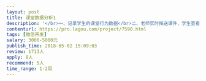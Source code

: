 ```yaml
---                
layout: post       
title: 课堂数据分析1           
description: '</br>一、记录学生的课堂行为数据</br>二、老师实时推送课件，学生查看，数据统计</br>三、可参考产品：</br>蓝墨云班课</br>雨课堂</br>四、人员要求：</br>1、有微信端产品的开发经验；</br>2、良好的沟通能力和契约精神。</br>'     
contenturl: https://pro.lagou.com/project/7590.html      
tags: [微信开发]            
salary: 3000-5000元          
publish_time: 2018-05-02 15:09:03         
review: 1713人                   
apply: 8人                   
recommend: 5人                   
time_range: 1-2周              
---                 
```

